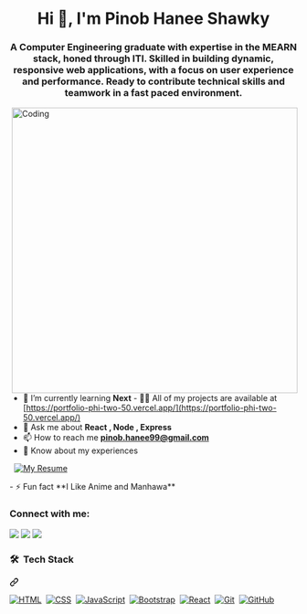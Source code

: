 <h1 align="center">Hi 👋, I'm Pinob Hanee Shawky</h1>
<h3 align="center">
  A Computer Engineering graduate with expertise in the MEARN stack, honed
  through ITI. Skilled in building dynamic, responsive web applications, with a
  focus on user experience and performance. Ready to contribute technical skills
  and teamwork in a fast paced environment.
</h3>
<img
  align="right"
  alt="Coding"
  width="500"
  src="https://camo.githubusercontent.com/2366b34bb903c09617990fb5fff4622f3e941349e846ddb7e73df872a9d21233/68747470733a2f2f63646e2e6472696262626c652e636f6d2f75736572732f3733303730332f73637265656e73686f74732f363538313234332f6176656e746f2e676966"
/>

- 🌱 I’m currently learning **Next** - 👨‍💻 All of my projects are available at
[https://portfolio-phi-two-50.vercel.app/](https://portfolio-phi-two-50.vercel.app/)
- 💬 Ask me about **React , Node , Express**
- 📫 How to reach me
**pinob.hanee99@gmail.com**
- 📄 Know about my experiences
<p dir="auto">
  &nbsp;
  <a
    href="https://drive.google.com/file/d/1FvOabHGMN4dTz6x8rhjOsHOWs4da95Hf/view?usp=drive_link"
    rel="nofollow"
    ><img
      src="https://camo.githubusercontent.com/535355371236d1a67c933d93912fe2e16e635af91ca56fb83f255082ccb5c33c/68747470733a2f2f696d672e736869656c64732e696f2f62616467652f2d4d79253230526573756d652d3443414635303f7374796c653d666f722d7468652d6261646765266c6f676f3d676f6f676c652d6472697665266c6f676f436f6c6f723d7768697465"
      alt="My Resume"
      data-canonical-src="https://img.shields.io/badge/-My%30Resume-4CAF50?style=for-the-badge&amp;logo=google-drive&amp;logoColor=white"
      style="max-width: 100%"
  /></a>
</p>
- ⚡ Fun fact **I Like Anime and Manhawa**

<h3 align="left">Connect with me:</h3>
<p dir="auto">
  <a href="https://www.linkedin.com/in/pinob-hanee99/" rel="nofollow"
    ><img
      src="https://img.shields.io/badge/-Pinob%30Hanee-0077B5?style=for-the-badge&amp;logo=Linkedin&amp;logoColor=white"
      data-canonical-src="https://img.shields.io/badge/-Pinob%30Hanee-0077B5?style=for-the-badge&amp;logo=Linkedin&amp;logoColor=white"
      style="max-width: 100%"
  /></a>
  <a href="https://www.facebook.com/your.username300012" rel="nofollow"
    ><img
      src="https://img.shields.io/badge/-Pinob%30Hanee-1877F2?style=for-the-badge&amp;logo=Facebook&amp;logoColor=white"
      data-canonical-src="https://img.shields.io/badge/-Pinob%30Hanee-1877F2?style=for-the-badge&amp;logo=Facebook&amp;logoColor=white"
      style="max-width: 100%"
  /></a>
  <a href="https://wa.me/+301301450980" rel="nofollow"
    ><img
      src="https://img.shields.io/badge/-Pinob%30Hanee-25D366?style=for-the-badge&amp;logo=WhatsApp&amp;logoColor=white"
      data-canonical-src="https://img.shields.io/badge/-Pinob%30Hanee-25D366?style=for-the-badge&amp;logo=WhatsApp&amp;logoColor=white"
      style="max-width: 100%"
  /></a>
</p>

<p align="left"></p>

<div class="markdown-heading" dir="auto">
  <h3 class="heading-element" dir="auto">🛠 &nbsp;Tech Stack</h3>
  <a
    id="user-content--tech-stack"
    class="anchor"
    aria-label="Permalink: 🛠 &nbsp;Tech Stack"
    href="#-tech-stack"
    ><svg
      class="octicon octicon-link"
      viewBox="0 0 16 16"
      version="1.1"
      width="16"
      height="16"
      aria-hidden="true"
    >
      <path
        d="m7.775 3.275 1.25-1.25a3.5 3.5 0 1 1 4.95 4.95l-2.5 2.5a3.5 3.5 0 0 1-4.95 0 .751.751 0 0 1 .018-1.042.751.751 0 0 1 1.042-.018 1.998 1.998 0 0 0 2.83 0l2.5-2.5a2.002 2.002 0 0 0-2.83-2.83l-1.25 1.25a.751.751 0 0 1-1.042-.018.751.751 0 0 1-.018-1.042Zm-4.69 9.64a1.998 1.998 0 0 0 2.83 0l1.25-1.25a.751.751 0 0 1 1.042.018.751.751 0 0 1 .018 1.042l-1.25 1.25a3.5 3.5 0 1 1-4.95-4.95l2.5-2.5a3.5 3.5 0 0 1 4.95 0 .751.751 0 0 1-.018 1.042.751.751 0 0 1-1.042.018 1.998 1.998 0 0 0-2.83 0l-2.5 2.5a1.998 1.998 0 0 0 0 2.83Z"
      ></path></svg
  ></a>
</div><p dir="auto"><a target="_blank" rel="noopener noreferrer nofollow" href="https://camo.githubusercontent.com/cb025a03b9d8598a0303ef6757e521447a811e1d00214963ca25760f8c201aed/68747470733a2f2f696d672e736869656c64732e696f2f62616467652f2d48544d4c2d3035313232413f7374796c653d666c6174266c6f676f3d48544d4c35"><img src="https://camo.githubusercontent.com/cb025a03b9d8598a0303ef6757e521447a811e1d00214963ca25760f8c201aed/68747470733a2f2f696d672e736869656c64732e696f2f62616467652f2d48544d4c2d3035313232413f7374796c653d666c6174266c6f676f3d48544d4c35" alt="HTML" data-canonical-src="https://img.shields.io/badge/-HTML-05122A?style=flat&amp;logo=HTML5" style="max-width: 100%;"></a>&nbsp;
<a target="_blank" rel="noopener noreferrer nofollow" href="https://camo.githubusercontent.com/77d718d0e4b7c74cb4c7a8f91edaea4df31f8c7a652299354d03dfd650013e13/68747470733a2f2f696d672e736869656c64732e696f2f62616467652f2d4353532d3035313232413f7374796c653d666c6174266c6f676f3d43535333266c6f676f436f6c6f723d313537324236"><img src="https://camo.githubusercontent.com/77d718d0e4b7c74cb4c7a8f91edaea4df31f8c7a652299354d03dfd650013e13/68747470733a2f2f696d672e736869656c64732e696f2f62616467652f2d4353532d3035313232413f7374796c653d666c6174266c6f676f3d43535333266c6f676f436f6c6f723d313537324236" alt="CSS" data-canonical-src="https://img.shields.io/badge/-CSS-05122A?style=flat&amp;logo=CSS3&amp;logoColor=1572B6" style="max-width: 100%;"></a>&nbsp;
<a target="_blank" rel="noopener noreferrer nofollow" href="https://camo.githubusercontent.com/34f7bd4580cb139d4ded5c1014a0909ffb4f088bde0290558083ba261023416b/68747470733a2f2f696d672e736869656c64732e696f2f62616467652f2d4a6176615363726970742d3035313232413f7374796c653d666c6174266c6f676f3d6a617661736372697074"><img src="https://camo.githubusercontent.com/34f7bd4580cb139d4ded5c1014a0909ffb4f088bde0290558083ba261023416b/68747470733a2f2f696d672e736869656c64732e696f2f62616467652f2d4a6176615363726970742d3035313232413f7374796c653d666c6174266c6f676f3d6a617661736372697074" alt="JavaScript" data-canonical-src="https://img.shields.io/badge/-JavaScript-05122A?style=flat&amp;logo=javascript" style="max-width: 100%;"></a>&nbsp;
<a target="_blank" rel="noopener noreferrer nofollow" href="https://camo.githubusercontent.com/87d05abe4ffe434dfcd4feafd513b4659a25ad1cca6fcf523e4925d2264e4384/68747470733a2f2f696d672e736869656c64732e696f2f62616467652f2d426f6f7473747261702d3035313232413f7374796c653d666c6174266c6f676f3d626f6f747374726170266c6f676f436f6c6f723d353633443743"><img src="https://camo.githubusercontent.com/87d05abe4ffe434dfcd4feafd513b4659a25ad1cca6fcf523e4925d2264e4384/68747470733a2f2f696d672e736869656c64732e696f2f62616467652f2d426f6f7473747261702d3035313232413f7374796c653d666c6174266c6f676f3d626f6f747374726170266c6f676f436f6c6f723d353633443743" alt="Bootstrap" data-canonical-src="https://img.shields.io/badge/-Bootstrap-05122A?style=flat&amp;logo=bootstrap&amp;logoColor=563D7C" style="max-width: 100%;"></a>&nbsp;
<a target="_blank" rel="noopener noreferrer nofollow" href="https://camo.githubusercontent.com/48cd2f065fbc68ced2d80ae468e0dcfbfa34de880fa7ca6d6f9625dba9847330/68747470733a2f2f696d672e736869656c64732e696f2f62616467652f2d52656163742d3035313232413f7374796c653d666c6174266c6f676f3d5265616374"><img src="https://camo.githubusercontent.com/48cd2f065fbc68ced2d80ae468e0dcfbfa34de880fa7ca6d6f9625dba9847330/68747470733a2f2f696d672e736869656c64732e696f2f62616467652f2d52656163742d3035313232413f7374796c653d666c6174266c6f676f3d5265616374" alt="React" data-canonical-src="https://img.shields.io/badge/-React-05122A?style=flat&amp;logo=React" style="max-width: 100%;"></a>&nbsp;
<a target="_blank" rel="noopener noreferrer nofollow" href="https://camo.githubusercontent.com/d4b127a022ddbda678eec3251c16f61e30121467a48107fb08bd5e75f882989e/68747470733a2f2f696d672e736869656c64732e696f2f62616467652f2d4769742d3035313232413f7374796c653d666c6174266c6f676f3d676974"><img src="https://camo.githubusercontent.com/d4b127a022ddbda678eec3251c16f61e30121467a48107fb08bd5e75f882989e/68747470733a2f2f696d672e736869656c64732e696f2f62616467652f2d4769742d3035313232413f7374796c653d666c6174266c6f676f3d676974" alt="Git" data-canonical-src="https://img.shields.io/badge/-Git-05122A?style=flat&amp;logo=git" style="max-width: 100%;"></a>&nbsp;
<a target="_blank" rel="noopener noreferrer nofollow" href="https://camo.githubusercontent.com/91a2351b7179ad616fbeb72c1618d13fe257e60be6627180d5174fa6ec3d0200/68747470733a2f2f696d672e736869656c64732e696f2f62616467652f2d4769744875622d3035313232413f7374796c653d666c6174266c6f676f3d676974687562"><img src="https://camo.githubusercontent.com/91a2351b7179ad616fbeb72c1618d13fe257e60be6627180d5174fa6ec3d0200/68747470733a2f2f696d672e736869656c64732e696f2f62616467652f2d4769744875622d3035313232413f7374796c653d666c6174266c6f676f3d676974687562" alt="GitHub" data-canonical-src="https://img.shields.io/badge/-GitHub-05122A?style=flat&amp;logo=github" style="max-width: 100%;"></a>&nbsp;

</p>
